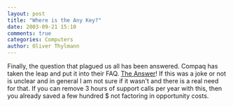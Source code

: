 ```yaml
---
layout: post
title: "Where is the Any Key?"
date: 2003-09-21 15:10
comments: true
categories: Computers
author: Oliver Thylmann
---
```



Finally, the question that plagued us all has been answered. Compaq has taken the leap and put it into their FAQ. [The Answer](http://web14.compaq.com/falco/detail.asp?FAQnum=FAQ2859)! If this was a joke or not is unclear and in general I am not sure if it wasn't and there is a real need for that. If you can remove 3 hours of support calls per year with this, then you already saved a few hundred $ not factoring in opportunity costs.


